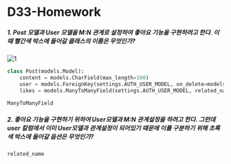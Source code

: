 # D33-Homework

##### 1. Post 모델과 User 모델을 M:N 관계로 설정하여 좋아요 기능을 구현하려고 한다. 이 때 빨간색 박스에 들어갈 클래스의 이름은 무엇인가?

![1](https://user-images.githubusercontent.com/45934494/56702969-b3e25300-6741-11e9-8542-a312773aae70.PNG)

```python
class Post(models.Model):
    content = models.CharField(max_length=100)
    user = models.ForeignKey(settings.AUTH_USER_MODEL, on_delete=models.CASCADE)
    likes = models.ManyToManyField(settings.AUTH_USER_MODEL, related_name='like_post_set', blank=True)
```

```python
ManyToManyField
```



##### 2. 좋아요 기능을 구현하기 위하여 User모델과 M:N 관계설정을 하려고 한다. 그런데 user 칼럼에서 이미 User모델과 관계설정이 되어있기 떄문에 이를 구분하기 위해 초록색 박스에 들어갈 옵션은 무엇인가?

```
related_name
```

